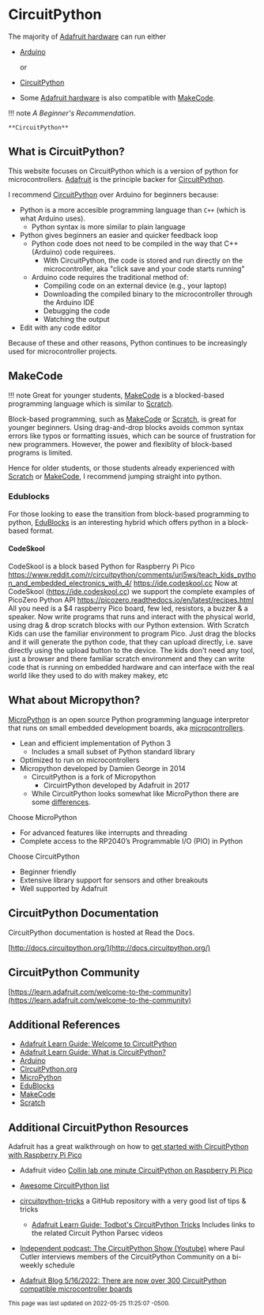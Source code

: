 # CircuitPython

The majority of [Adafruit hardware](../hardware/index.md) can run either

- [Arduino](https://arduino.cc) 

    or 

- [CircuitPython](https://circuitpython.org)  

- Some [Adafruit hardware](../hardware/index.md) is also compatible with [MakeCode](https://makecode.org).

!!! note
    *A Beginner's Recommendation*.

    **CircuitPython**

## What is CircuitPython?

This website focuses on CircuitPython which is a version of python for microcontrollers.  [Adafruit](https://www.adafruit.com) is the principle backer for [CircuitPython](https://circuitpython.org).  


I recommend [CircuitPython](https://circuitpython.org) over Arduino for beginners because:

- Python is a more accesible programming language than `C++` (which is what Arduino uses). 
    - Python syntax is more similar to plain language
- Python gives beginners an easier and quicker feedback loop 
    - Python code does not need to be compiled in the way that C++ (Arduino) code requirees.
        - With CircuitPython, the code is stored and run directly on the microcontroller, aka "click save and your code starts running" 
    - Arduino code requires the traditional method of:
        - Compiling code on an external device (e.g., your laptop)
        - Downloading the compiled binary to the microcontroller through the Arduino IDE
        - Debugging the code
        - Watching the output
- Edit with any code editor

Because of these and other reasons, Python continues to be increasingly used for microcontroller projects.


## MakeCode 

!!! note
    Great for younger students, [MakeCode](https://makecode.org) is a blocked-based programming language which is similar to [Scratch](https://scratch.mit.edu).  

Block-based programming, such as [MakeCode](https://makecode.org) or [Scratch](https://scratch.mit.edu), is great for younger beginners.  Using drag-and-drop blocks avoids common syntax errors like typos or formatting issues, which can be source of frustration for new programmers.   However, the power and flexiblity of block-based programs is limited.  

Hence for older students, or those students already experienced with [Scratch](https://scratch.mit.edu) or [MakeCode](https://makecode.org), I recommend jumping straight into python.


### Edublocks

For those looking to ease the transition from block-based programming to python, [EduBlocks](https://edublocks.org) is an interesting hybrid which offers python in a block-based format.

#### CodeSkool

CodeSkool is a block based Python for Raspberry Pi Pico 
https://www.reddit.com/r/circuitpython/comments/uri5ws/teach_kids_python_and_embedded_electronics_with_4/
https://ide.codeskool.cc
Now at CodeSkool (https://ide.codeskool.cc) we support the complete examples of PicoZero Python API https://picozero.readthedocs.io/en/latest/recipes.html
All you need is a $4 raspberry Pico board, few led, resistors, a buzzer & a speaker.
Now write programs that runs and interact with the physical world, using drag & drop scratch blocks with our Python extension.
With Scratch Kids can use the familiar environment to program Pico. Just drag the blocks and it will generate the python code, that they can upload directly, i.e. save directly using the upload button to the device.
The kids don't need any tool, just a browser and there familiar scratch environment and they can write code that is running on embedded hardware and can interface with the real world like they used to do with makey makey, etc



## What about Micropython?

[MicroPython](https://micropython.org) is an open source Python programming language interpretor that runs on small embedded development boards, aka [microcontrollers](../glossary/microcontroller.md).

- Lean and efficient implementation of Python 3 
    - Includes a small subset of Python standard library
- Optimized to run on microcontrollers
- Micropython developed by Damien George in 2014
    - CircuitPython is a fork of Micropython 
        - CircuirtPython developed by Adafruit in 2017
    - While CircuitPython looks somewhat like MicroPython there are some [differences](https://github.com/adafruit/circuitpython#differences-from-micropython).

Choose MicroPython

- For advanced features like interrupts and threading
- Complete access to the RP2040’s Programmable I/O (PIO) in Python 

Choose CircuitPython  

- Beginner friendly
- Extensive library support for sensors and other breakouts 
- Well supported by Adafruit


## CircuitPython Documentation 

CircuitPython documentation is hosted at Read the Docs.

[http://docs.circuitpython.org/](http://docs.circuitpython.org/)


## CircuitPython Community
[https://learn.adafruit.com/welcome-to-the-community](https://learn.adafruit.com/welcome-to-the-community)




## Additional References
- [Adafruit Learn Guide: Welcome to CircuitPython](https://learn.adafruit.com/welcome-to-circuitpython)
- [Adafruit Learn Guide: What is CircuitPython?](https://learn.adafruit.com/getting-started-with-raspberry-pi-pico-circuitpython/what-is-circuitpython)
- [Arduino](https://arduino.cc) 
- [CircuitPython.org](https://circuitpython.org)
- [MicroPython](https://micropython.org)
- [EduBlocks](https://edublocks.org) 
- [MakeCode](https://makecode.org) 
- [Scratch](https://scratch.mit.edu)


## Additional CircuitPython Resources

Adafruit has a great walkthrough on how to [get started with CircuitPython with Raspberry Pi Pico](https://learn.adafruit.com/getting-started-with-raspberry-pi-pico-circuitpython/micropython-or-circuitpython)

- Adafruit video [Collin lab one minute CircuitPython on Raspberry Pi Pico](https://www.youtube.com/watch?v=1xctZfhZt_g)    
- [Awesome CircuitPython list](https://github.com/adafruit/awesome-circuitpython/)
- [circuitpython-tricks](https://github.com/todbot/circuitpython-tricks) a GitHub repository with a very good list of tips & tricks 
    - [Adafruit Learn Guide: Todbot's CircuitPython Tricks](https://learn.adafruit.com/todbot-circuitpython-tricks)
        Includes links to the related Circuit Python Parsec videos 

- [Independent podcast: The CircuitPython Show (Youtube)](https://www.youtube.com/channel/UCHirrB52sk_jVmm9if-ja1Q) where Paul Cutler interviews members of the CircuitPython Community on a bi-weekly schedule


- [Adafruit Blog 5/16/2022:  There are now over 300 CircuitPython compatible microcontroller boards](https://blog.adafruit.com/2022/05/17/there-are-now-over-300-circuitpython-compatible-microcontroller-boards-circuitpython-python-adafruit/)

<small>This page was last updated on 2022-05-25 11:25:07 -0500.</small>